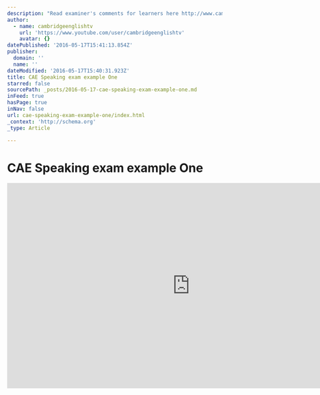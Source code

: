 ```yaml
---
description: "Read examiner's comments for learners here http://www.cambridgeenglish.org/images/173976-cambridge-english-advanced-examiners-comments.pdf The Cambridge English: Advanced exam has been revised and the updated exam will start being used for exam sessions in January 2015. See what happens in each part of the exam. Read more at: http://www.cambridgeenglish.org/exams-and-qualifications/advanced/exam-update-for-2015/"
author:
  - name: cambridgeenglishtv
    url: 'https://www.youtube.com/user/cambridgeenglishtv'
    avatar: {}
datePublished: '2016-05-17T15:41:13.854Z'
publisher:
  domain: ''
  name: ''
dateModified: '2016-05-17T15:40:31.923Z'
title: CAE Speaking exam example One
starred: false
sourcePath: _posts/2016-05-17-cae-speaking-exam-example-one.md
inFeed: true
hasPage: true
inNav: false
url: cae-speaking-exam-example-one/index.html
_context: 'http://schema.org'
_type: Article

---
```

# CAE Speaking exam example One

<iframe src="https://cdn.embedly.com/widgets/media.html?src=https%3A%2F%2Fwww.youtube.com%2Fembed%2F5nGESyDgmdw%3Ffeature%3Doembed&amp;url=http%3A%2F%2Fwww.youtube.com%2Fwatch%3Fv%3D5nGESyDgmdw&amp;image=https%3A%2F%2Fi.ytimg.com%2Fvi%2F5nGESyDgmdw%2Fhqdefault.jpg&amp;key=b7d04c9b404c499eba89ee7072e1c4f7&amp;type=text%2Fhtml&amp;schema=youtube" width="854" height="480" scrolling="no" frameborder="0" allowfullscreen="" style=""></iframe>